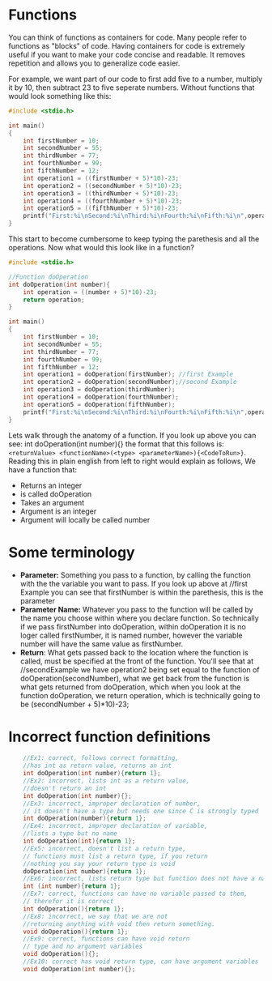 # Functions
You can think of functions as containers for code. Many people refer to functions as "blocks" of code. Having containers for code is extremely useful if you want to make your code concise and readable. It removes repetition and allows you to generalize code easier.  
  
For example, we want part of our code to first add five to a number, multiply it by 10, then subtract 23 to five seperate numbers. Without functions that would look something like this:
```C
#include <stdio.h>

int main()
{
    int firstNumber = 10;
    int secondNumber = 55;
    int thirdNumber = 77;
    int fourthNumber = 99;
    int fifthNumber = 12;
    int operation1 = ((firstNumber + 5)*10)-23;
    int operation2 = ((secondNumber + 5)*10)-23;
    int operation3 = ((thirdNumber + 5)*10)-23;
    int operation4 = ((fourthNumber + 5)*10)-23;
    int operation5 = ((fifthNumber + 5)*10)-23;
    printf("First:%i\nSecond:%i\nThird:%i\nFourth:%i\nFifth:%i\n",operation1,operation2,operation3,operation4,operation5);
}
```  
  
This start to become cumbersome to keep typing the parethesis and all the operations. Now what would this look like in a function?

```C
#include <stdio.h>

//Function doOperation
int doOperation(int number){
	int operation = ((number + 5)*10)-23;
	return operation; 	
}

int main()
{
    int firstNumber = 10;
    int secondNumber = 55;
    int thirdNumber = 77;
    int fourthNumber = 99;
    int fifthNumber = 12;
    int operation1 = doOperation(firstNumber); //first Example
    int operation2 = doOperation(secondNumber);//second Example
    int operation3 = doOperation(thirdNumber);
    int operation4 = doOperation(fourthNumber);
    int operation5 = doOperation(fifthNumber);
    printf("First:%i\nSecond:%i\nThird:%i\nFourth:%i\nFifth:%i\n",operation1,operation2,operation3,operation4,operation5);
}
```  
  
Lets walk through the anatomy of a function. If you look up above you can see: int doOperation(int number){} the format that this follows is: `<returnValue> <functionName>(<type> <parameterName>){<CodeToRun>}`.  
Reading this in plain english from left to right would explain as follows, We have a function that:
* Returns an integer 
* is called doOperation
* Takes an argument
* Argument is an integer 
* Argument will locally be called number
  
# Some terminology

* **Parameter:** Something you pass to a function, by calling the function with the the variable you want to pass. If you look up above at //first Example you can see that firstNumber is within the parethesis, this is the parameter  
* **Parameter Name:** Whatever you pass to the function will be called by the name you choose within where you declare function. So technically if we pass firstNumber into doOperation, within doOperation it is no loger called firstNumber, it is named number, however the variable number will have the same value as firstNumber.  
* **Return**: What gets passed back to the location where the function is called, must be specified at the front of the function. You'll see that at //secondExample we have operation2 being set equal to the function of doOperation(secondNumber), what we get back from the function is what gets returned from doOperation, which when you look at the function doOperation, we return operation, which is technically going to be (secondNumber + 5)*10)-23;  

# Incorrect function definitions

```C
    //Ex1: correct, follows correct formatting, 
    //has int as return value, returns an int
	int doOperation(int number){return 1}; 
    //Ex2: incorrect, lists int as a return value,
    //doesn't return an int
	int doOperation(int number){};
    //Ex3: incorrect, improper declaration of number,
    // it doesn't have a type but needs one since C is strongly typed
	int doOperation(number){return 1};
    //Ex4: incorrect, improper declaration of variable,
    //lists a type but no name
	int doOperation(int){return 1};
    //Ex5: incorrect, doesn't list a return type,
    // functions must list a return type, if you return 
    //nothing you say your return type is void
	doOperation(int number){return 1};
    //Ex6: incorrect, lists return type but function does not have a name
	int (int number){return 1};
    //Ex7: correct, functions can have no variable passed to them,
    // therefor it is correct
    int doOperation(){return 1}; 
    //Ex8: incorrect, we say that we are not 
    //returning anything with void then return something.
    void doOperation(){return 1};
    //Ex9: correct, functions can have void return
    // type and no argument variables
    void doOperation(){}; 
    //Ex10: correct has void return type, can have argument variables
    void doOperation(int number){};
```  
